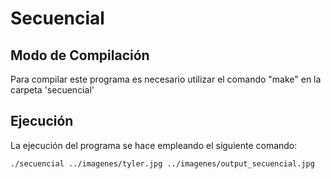 # Secuencial

## Modo de Compilación
Para compilar este programa es necesario utilizar el comando "make" en la carpeta 'secuencial'

## Ejecución
La ejecución del programa se hace empleando el siguiente comando:
```bash
./secuencial ../imagenes/tyler.jpg ../imagenes/output_secuencial.jpg
